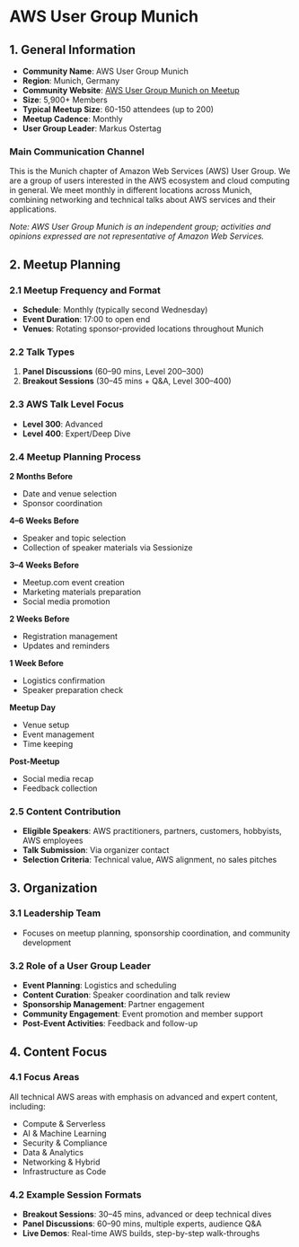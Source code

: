 # AWS User Group Munich

## 1. General Information

- **Community Name**: AWS User Group Munich
- **Region**: Munich, Germany
- **Community Website**: [AWS User Group Munich on Meetup](https://www.meetup.com/de-DE/aws-munich/)
- **Size**: 5,900+ Members
- **Typical Meetup Size**: 60-150 attendees (up to 200)
- **Meetup Cadence**: Monthly
- **User Group Leader**: Markus Ostertag

### Main Communication Channel
This is the Munich chapter of Amazon Web Services (AWS) User Group. We are a group of users interested in the AWS ecosystem and cloud computing in general. We meet monthly in different locations across Munich, combining networking and technical talks about AWS services and their applications.

*Note: AWS User Group Munich is an independent group; activities and opinions expressed are not representative of Amazon Web Services.*

## 2. Meetup Planning

### 2.1 Meetup Frequency and Format
- **Schedule**: Monthly (typically second Wednesday)
- **Event Duration**: 17:00 to open end
- **Venues**: Rotating sponsor-provided locations throughout Munich

### 2.2 Talk Types
1. **Panel Discussions** (60–90 mins, Level 200–300)
2. **Breakout Sessions** (30–45 mins + Q&A, Level 300–400)

### 2.3 AWS Talk Level Focus
- **Level 300**: Advanced
- **Level 400**: Expert/Deep Dive

### 2.4 Meetup Planning Process

**2 Months Before**
- Date and venue selection
- Sponsor coordination

**4–6 Weeks Before**
- Speaker and topic selection
- Collection of speaker materials via Sessionize

**3–4 Weeks Before**
- Meetup.com event creation
- Marketing materials preparation
- Social media promotion

**2 Weeks Before**
- Registration management
- Updates and reminders

**1 Week Before**
- Logistics confirmation
- Speaker preparation check

**Meetup Day**
- Venue setup
- Event management
- Time keeping

**Post-Meetup**
- Social media recap
- Feedback collection

### 2.5 Content Contribution
- **Eligible Speakers**: AWS practitioners, partners, customers, hobbyists, AWS employees
- **Talk Submission**: Via organizer contact
- **Selection Criteria**: Technical value, AWS alignment, no sales pitches

## 3. Organization

### 3.1 Leadership Team
- Focuses on meetup planning, sponsorship coordination, and community development

### 3.2 Role of a User Group Leader
- **Event Planning**: Logistics and scheduling
- **Content Curation**: Speaker coordination and talk review
- **Sponsorship Management**: Partner engagement
- **Community Engagement**: Event promotion and member support
- **Post-Event Activities**: Feedback and follow-up

## 4. Content Focus

### 4.1 Focus Areas
All technical AWS areas with emphasis on advanced and expert content, including:
- Compute & Serverless
- AI & Machine Learning
- Security & Compliance
- Data & Analytics
- Networking & Hybrid
- Infrastructure as Code

### 4.2 Example Session Formats
- **Breakout Sessions**: 30–45 mins, advanced or deep technical dives
- **Panel Discussions**: 60–90 mins, multiple experts, audience Q&A
- **Live Demos**: Real-time AWS builds, step-by-step walk-throughs